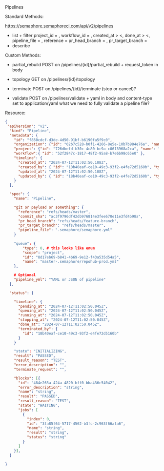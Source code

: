 Pipelines

Standard Methods:

https://semaphore.semaphoreci.com/api/v2/pipelines

- list + filter project_id = , workflow_id = , created_at > <, done_at > <, pipeline_file = , reference = 
  pr_head_branch = , pr_target_branch = 
- describe

Custom Methods:

- partial_rebuild POST on /pipelines/{id}/partial_rebuild + request_token in body
- topology GET on /pipelines/{id}/topology
- terminate POST on /pipelines/{id}/terminate (stop or cancel)?

- validate POST on /pipelines/validate + yaml in body and content-type set to application/yaml
    what we need to fully validate a pipeline file?

Resource:

```json
{
 "apiVersion": "v2",
  "kind": "Pipeline",
  "metadata": {
    "id": "f850cdcf-d3de-4d50-91bf-b6190fa5f9c0",
    "organization": {"id": "02b7c528-b0f1-4266-8e5e-10b7b984e76a", "name": "organization1"},
    "project": {"id": "726dbefd-b30c-4c80-bc9a-c0613968a2ca", "name": "project1"},
    "workflow":{ "id": "52f2847c-1817-48f2-95a8-b7e6b98c65e0" },
    "timeline": {
      "created_at": "2024-07-12T11:02:50.108Z",
      "created_by": { "id": "18b40eaf-ce10-49c3-93f2-e4fe72d5160b", "type": "USER" },
      "updated_at": "2024-07-12T11:02:50.108Z",
      "updated_by": { "id": "18b40eaf-ce10-49c3-93f2-e4fe72d5160b", "type": "USER" },
    }
  },

  "spec": {
    "name": "Pipeline",

    "git or payload or something": {
      "reference": "refs/heads/master",
      "commit_sha": "ac3f9796df42db976814e3fee670e11e3fd4b98a",
      "pr_head_branch": "refs/heads/feature-branch",
      "pr_target_branch": "refs/heads/master",
      "pipeline_file": ".semaphore/semaphore.yml"
    }  
    
    "queue": {
        "type": 0, # this looks like enum
        "scope": "project",
        "id": "8d17eb69-b841-4b69-9e12-f43a535d54a5",
        "name": "master-.semaphore/repohub-prod.yml"
    },

    # Optional
    "pipeline_yml": "YAML or JSON of pipeline"
  },

  "status": {

    "timeline": {
      "pending_at": "2024-07-12T11:02:50.045Z",
      "queuing_at": "2024-07-12T11:02:50.045Z",
      "running_at": "2024-07-12T11:02:50.045Z",
      "stopping_at": "2024-07-12T11:02:50.045Z",
      "done_at": "2024-07-12T11:02:50.045Z",
      "terminated_by": {
        "id": "18b40eaf-ce10-49c3-93f2-e4fe72d5160b"
      }
    }

    "state": "INITIALIZING",
    "result": "PASSED",
    "result_reason": "TEST",
    "error_description": "",
    "terminate_request": "",

    "blocks": [{
      "id": "484e263a-424a-4820-bff0-bba436c54042",
      "error_description": "string",
      "name": "string",
      "result": "PASSED",
      "result_reason": "TEST",
      "state": "WAITING",
      "jobs": [
        {
          "index": 0,
          "id": "3fa85f64-5717-4562-b3fc-2c963f66afa6",
          "name": "string",
          "result": "string",
          "status": "string"
        }
      ]
    }],
  }

}
```
